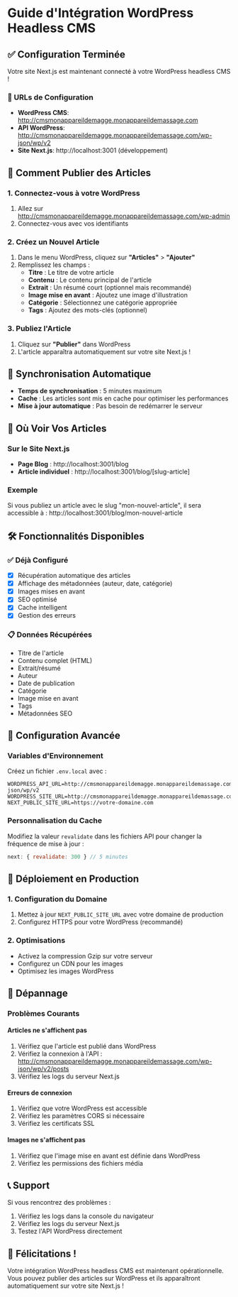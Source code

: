 # Guide d'Intégration WordPress Headless CMS

## ✅ Configuration Terminée

Votre site Next.js est maintenant connecté à votre WordPress headless CMS !

### 🔗 URLs de Configuration
- **WordPress CMS**: http://cmsmonappareildemagge.monappareildemassage.com
- **API WordPress**: http://cmsmonappareildemagge.monappareildemassage.com/wp-json/wp/v2
- **Site Next.js**: http://localhost:3001 (développement)

## 📝 Comment Publier des Articles

### 1. Connectez-vous à votre WordPress
1. Allez sur http://cmsmonappareildemagge.monappareildemassage.com/wp-admin
2. Connectez-vous avec vos identifiants

### 2. Créez un Nouvel Article
1. Dans le menu WordPress, cliquez sur **"Articles"** > **"Ajouter"**
2. Remplissez les champs :
   - **Titre** : Le titre de votre article
   - **Contenu** : Le contenu principal de l'article
   - **Extrait** : Un résumé court (optionnel mais recommandé)
   - **Image mise en avant** : Ajoutez une image d'illustration
   - **Catégorie** : Sélectionnez une catégorie appropriée
   - **Tags** : Ajoutez des mots-clés (optionnel)

### 3. Publiez l'Article
1. Cliquez sur **"Publier"** dans WordPress
2. L'article apparaîtra automatiquement sur votre site Next.js !

## 🔄 Synchronisation Automatique

- **Temps de synchronisation** : 5 minutes maximum
- **Cache** : Les articles sont mis en cache pour optimiser les performances
- **Mise à jour automatique** : Pas besoin de redémarrer le serveur

## 📍 Où Voir Vos Articles

### Sur le Site Next.js
- **Page Blog** : http://localhost:3001/blog
- **Article individuel** : http://localhost:3001/blog/[slug-article]

### Exemple
Si vous publiez un article avec le slug "mon-nouvel-article", il sera accessible à :
http://localhost:3001/blog/mon-nouvel-article

## 🛠️ Fonctionnalités Disponibles

### ✅ Déjà Configuré
- [x] Récupération automatique des articles
- [x] Affichage des métadonnées (auteur, date, catégorie)
- [x] Images mises en avant
- [x] SEO optimisé
- [x] Cache intelligent
- [x] Gestion des erreurs

### 📋 Données Récupérées
- Titre de l'article
- Contenu complet (HTML)
- Extrait/résumé
- Auteur
- Date de publication
- Catégorie
- Image mise en avant
- Tags
- Métadonnées SEO

## 🔧 Configuration Avancée

### Variables d'Environnement
Créez un fichier `.env.local` avec :
```env
WORDPRESS_API_URL=http://cmsmonappareildemagge.monappareildemassage.com/wp-json/wp/v2
WORDPRESS_SITE_URL=http://cmsmonappareildemagge.monappareildemassage.com
NEXT_PUBLIC_SITE_URL=https://votre-domaine.com
```

### Personnalisation du Cache
Modifiez la valeur `revalidate` dans les fichiers API pour changer la fréquence de mise à jour :
```javascript
next: { revalidate: 300 } // 5 minutes
```

## 🚀 Déploiement en Production

### 1. Configuration du Domaine
1. Mettez à jour `NEXT_PUBLIC_SITE_URL` avec votre domaine de production
2. Configurez HTTPS pour votre WordPress (recommandé)

### 2. Optimisations
- Activez la compression Gzip sur votre serveur
- Configurez un CDN pour les images
- Optimisez les images WordPress

## 🐛 Dépannage

### Problèmes Courants

#### Articles ne s'affichent pas
1. Vérifiez que l'article est publié dans WordPress
2. Vérifiez la connexion à l'API : http://cmsmonappareildemagge.monappareildemassage.com/wp-json/wp/v2/posts
3. Vérifiez les logs du serveur Next.js

#### Erreurs de connexion
1. Vérifiez que votre WordPress est accessible
2. Vérifiez les paramètres CORS si nécessaire
3. Vérifiez les certificats SSL

#### Images ne s'affichent pas
1. Vérifiez que l'image mise en avant est définie dans WordPress
2. Vérifiez les permissions des fichiers média

## 📞 Support

Si vous rencontrez des problèmes :
1. Vérifiez les logs dans la console du navigateur
2. Vérifiez les logs du serveur Next.js
3. Testez l'API WordPress directement

## 🎉 Félicitations !

Votre intégration WordPress headless CMS est maintenant opérationnelle. Vous pouvez publier des articles sur WordPress et ils apparaîtront automatiquement sur votre site Next.js !


